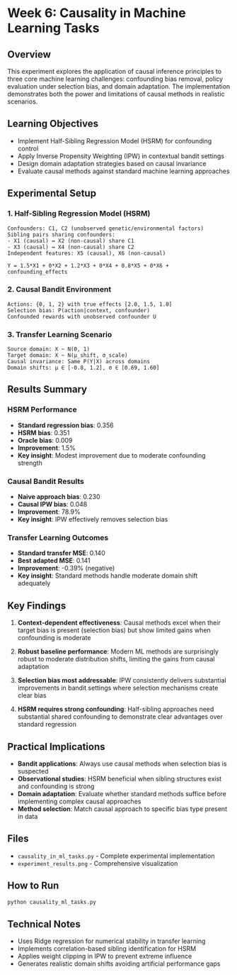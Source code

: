 # Week 6: Causality in Machine Learning Tasks

## Overview

This experiment explores the application of causal inference principles to three core machine learning challenges: confounding bias removal, policy evaluation under selection bias, and domain adaptation. The implementation demonstrates both the power and limitations of causal methods in realistic scenarios.

## Learning Objectives

- Implement Half-Sibling Regression Model (HSRM) for confounding control
- Apply Inverse Propensity Weighting (IPW) in contextual bandit settings
- Design domain adaptation strategies based on causal invariance
- Evaluate causal methods against standard machine learning approaches

## Experimental Setup

### 1. Half-Sibling Regression Model (HSRM)
```
Confounders: C1, C2 (unobserved genetic/environmental factors)
Sibling pairs sharing confounders:
- X1 (causal) ↔ X2 (non-causal) share C1
- X3 (causal) ↔ X4 (non-causal) share C2
Independent features: X5 (causal), X6 (non-causal)

Y = 1.5*X1 + 0*X2 + 1.2*X3 + 0*X4 + 0.8*X5 + 0*X6 + confounding_effects
```

### 2. Causal Bandit Environment
```
Actions: {0, 1, 2} with true effects [2.0, 1.5, 1.0]
Selection bias: P(action|context, confounder)
Confounded rewards with unobserved confounder U
```

### 3. Transfer Learning Scenario
```
Source domain: X ~ N(0, 1)
Target domain: X ~ N(μ_shift, σ_scale)
Causal invariance: Same P(Y|X) across domains
Domain shifts: μ ∈ [-0.8, 1.2], σ ∈ [0.69, 1.60]
```

## Results Summary

### HSRM Performance
- **Standard regression bias**: 0.356
- **HSRM bias**: 0.351 
- **Oracle bias**: 0.009
- **Improvement**: 1.5%
- **Key insight**: Modest improvement due to moderate confounding strength

### Causal Bandit Results
- **Naive approach bias**: 0.230
- **Causal IPW bias**: 0.048
- **Improvement**: 78.9%
- **Key insight**: IPW effectively removes selection bias

### Transfer Learning Outcomes
- **Standard transfer MSE**: 0.140
- **Best adapted MSE**: 0.141
- **Improvement**: -0.39% (negative)
- **Key insight**: Standard methods handle moderate domain shift adequately

## Key Findings

1. **Context-dependent effectiveness**: Causal methods excel when their target bias is present (selection bias) but show limited gains when confounding is moderate

2. **Robust baseline performance**: Modern ML methods are surprisingly robust to moderate distribution shifts, limiting the gains from causal adaptation

3. **Selection bias most addressable**: IPW consistently delivers substantial improvements in bandit settings where selection mechanisms create clear bias

4. **HSRM requires strong confounding**: Half-sibling approaches need substantial shared confounding to demonstrate clear advantages over standard regression

## Practical Implications

- **Bandit applications**: Always use causal methods when selection bias is suspected
- **Observational studies**: HSRM beneficial when sibling structures exist and confounding is strong  
- **Domain adaptation**: Evaluate whether standard methods suffice before implementing complex causal approaches
- **Method selection**: Match causal approach to specific bias type present in data

## Files

- `causality_in_ml_tasks.py` - Complete experimental implementation
- `experiment_results.png` - Comprehensive visualization

## How to Run

```bash
python causality_ml_tasks.py
```

## Technical Notes

- Uses Ridge regression for numerical stability in transfer learning
- Implements correlation-based sibling identification for HSRM
- Applies weight clipping in IPW to prevent extreme influence
- Generates realistic domain shifts avoiding artificial performance gaps
